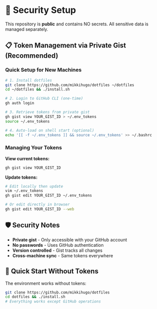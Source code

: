 # 🔐 Security Setup

This repository is **public** and contains NO secrets. All sensitive data is managed separately.

## 📋 Token Management via Private Gist (Recommended)

### Quick Setup for New Machines
```bash
# 1. Install dotfiles
git clone https://github.com/mikkihugo/dotfiles ~/dotfiles
cd ~/dotfiles && ./install.sh

# 2. Login to GitHub CLI (one-time)
gh auth login

# 3. Retrieve tokens from private gist
gh gist view YOUR_GIST_ID > ~/.env_tokens
source ~/.env_tokens

# 4. Auto-load on shell start (optional)
echo '[[ -f ~/.env_tokens ]] && source ~/.env_tokens' >> ~/.bashrc
```

### Managing Your Tokens

**View current tokens:**
```bash
gh gist view YOUR_GIST_ID
```

**Update tokens:**
```bash
# Edit locally then update
vim ~/.env_tokens
gh gist edit YOUR_GIST_ID ~/.env_tokens

# Or edit directly in browser
gh gist edit YOUR_GIST_ID --web
```

## 🛡️ Security Notes

- **Private gist** - Only accessible with your GitHub account
- **No passwords** - Uses GitHub authentication
- **Version controlled** - Gist tracks all changes
- **Cross-machine sync** - Same tokens everywhere

## 🚀 Quick Start Without Tokens

The environment works without tokens:
```bash
git clone https://github.com/mikkihugo/dotfiles
cd dotfiles && ./install.sh
# Everything works except GitHub operations
```